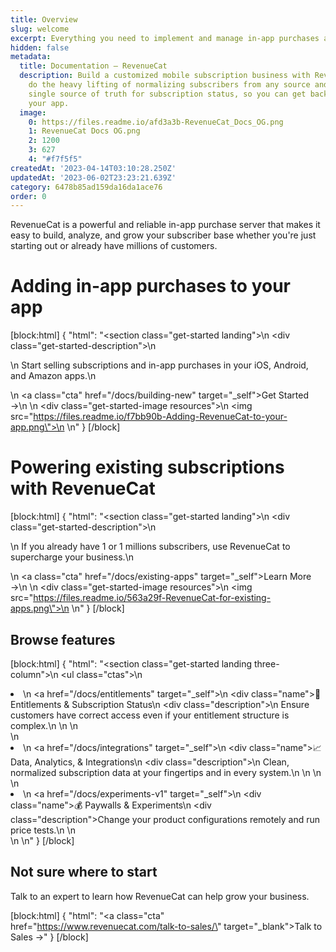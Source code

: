 ```yaml
---
title: Overview
slug: welcome
excerpt: Everything you need to implement and manage in-app purchases and subscriptions
hidden: false
metadata:
  title: Documentation – RevenueCat
  description: Build a customized mobile subscription business with RevenueCat. We
    do the heavy lifting of normalizing subscribers from any source and maintain a
    single source of truth for subscription status, so you can get back to building
    your app.
  image:
    0: https://files.readme.io/afd3a3b-RevenueCat_Docs_OG.png
    1: RevenueCat Docs OG.png
    2: 1200
    3: 627
    4: "#f7f5f5"
createdAt: '2023-04-14T03:10:28.250Z'
updatedAt: '2023-06-02T23:23:21.639Z'
category: 6478b85ad159da16da1ace76
order: 0
---
```

RevenueCat is a powerful and reliable in-app purchase server that makes it easy to build, analyze, and grow your subscriber base whether you're just starting out or already have millions of customers.

# Adding in-app purchases to your app

[block:html]
{
  "html": "<section class=\"get-started landing\">\n <div class=\"get-started-description\">\n <p>\n Start selling subscriptions and in-app purchases in your iOS, Android, and Amazon apps.\n </p>\n <a class=\"cta\" href=\"/docs/building-new\" target=\"_self\">Get Started →</a>\n </div>\n <div class=\"get-started-image resources\">\n <img src=\"https://files.readme.io/f7bb90b-Adding-RevenueCat-to-your-app.png\">\n </div>\n</section>"
}
[/block]



# Powering existing subscriptions with RevenueCat

[block:html]
{
  "html": "<section class=\"get-started landing\">\n <div class=\"get-started-description\">\n <p>\n If you already have 1 or 1 millions subscribers, use RevenueCat to supercharge your business.\n </p>\n <a class=\"cta\" href=\"/docs/existing-apps\" target=\"_self\">Learn More →</a>\n </div>\n <div class=\"get-started-image resources\">\n <img src=\"https://files.readme.io/563a29f-RevenueCat-for-existing-apps.png\">\n </div>\n</section>"
}
[/block]



## Browse features

[block:html]
{
  "html": "<section class=\"get-started landing three-column\">\n <ul class=\"ctas\">\n <li>\n <a href=\"/docs/entitlements\" target=\"_self\">\n <div class=\"name\">🔑 Entitlements & Subscription Status</div>\n <div class=\"description\">\n Ensure customers have correct access even if your entitlement structure is complex.\n </div>\n </a>\n </li>\n <li>\n <a href=\"/docs/integrations\" target=\"_self\">\n <div class=\"name\">📈 Data, Analytics, & Integrations</div>\n <div class=\"description\">\n Clean, normalized subscription data at your fingertips and in every system.\n </div>\n </a>\n </li>\n <li>\n <a href=\"/docs/experiments-v1\" target=\"_self\">\n <div class=\"name\">💰 Paywalls & Experiments</div>\n <div class=\"description\">Change your product configurations remotely and run price tests.</div>\n </a>\n </li>\n </ul>\n</section>"
}
[/block]



## Not sure where to start

 Talk to an expert to learn how RevenueCat can help grow your business.

[block:html]
{
  "html": "<a class=\"cta\" href=\"https://www.revenuecat.com/talk-to-sales/\" target=\"_blank\">Talk to Sales →</a>"
}
[/block]